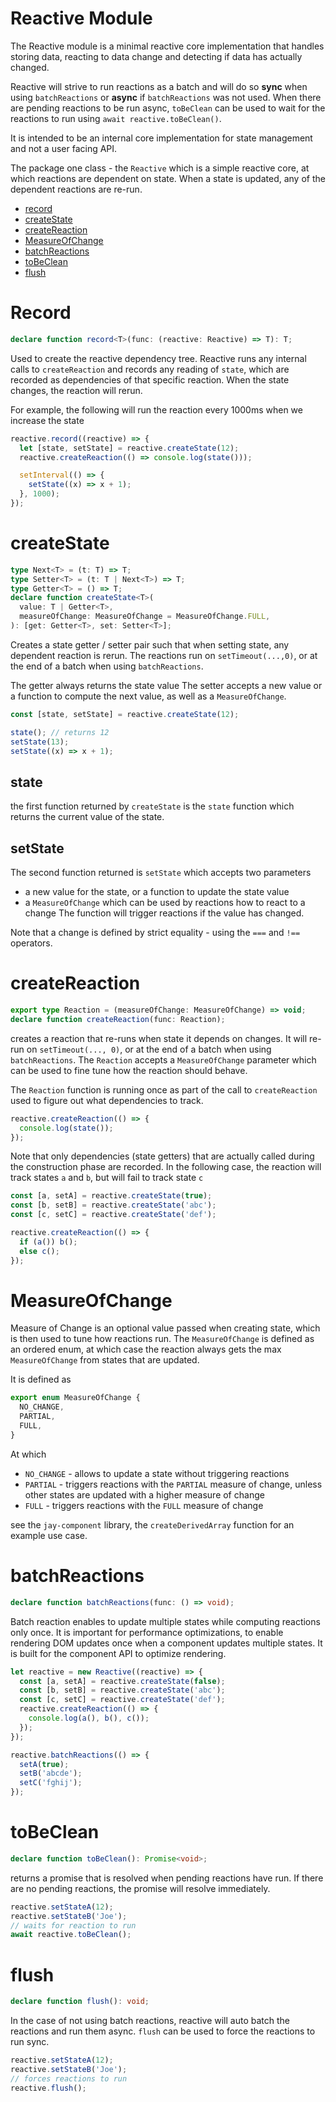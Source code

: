 # Reactive Module

The Reactive module is a minimal reactive core implementation that handles storing data,
reacting to data change and detecting if data has actually changed.

Reactive will strive to run reactions as a batch and will do so **sync** when using `batchReactions` or
**async** if `batchReactions` was not used. When there are pending reactions to be run async, `toBeClean`
can be used to wait for the reactions to run using `await reactive.toBeClean()`.

It is intended to be an internal core implementation for state management and not a user facing API.

The package one class - the `Reactive` which is a simple reactive core, at which reactions are dependent on state.
When a state is updated, any of the dependent reactions are re-run.

- [record](#record)
- [createState](#createState)
- [createReaction](#createReaction)
- [MeasureOfChange](#MeasureOfChange)
- [batchReactions](#batchReactions)
- [toBeClean](#toBeClean)
- [flush](#flush)

# <a name="record">Record</a>

```typescript
declare function record<T>(func: (reactive: Reactive) => T): T;
```

Used to create the reactive dependency tree.
Reactive runs any internal calls to `createReaction` and records any reading of `state`, which are recorded
as dependencies of that specific reaction. When the state changes, the reaction will rerun.

For example, the following will run the reaction every 1000ms when we increase the state

```typescript
reactive.record((reactive) => {
  let [state, setState] = reactive.createState(12);
  reactive.createReaction(() => console.log(state()));

  setInterval(() => {
    setState((x) => x + 1);
  }, 1000);
});
```

# <a name="createState">createState</a>

```typescript
type Next<T> = (t: T) => T;
type Setter<T> = (t: T | Next<T>) => T;
type Getter<T> = () => T;
declare function createState<T>(
  value: T | Getter<T>,
  measureOfChange: MeasureOfChange = MeasureOfChange.FULL,
): [get: Getter<T>, set: Setter<T>];
```

Creates a state getter / setter pair such that when setting state, any dependent reaction is rerun.
The reactions run on `setTimeout(...,0)`, or at the end of a batch when using `batchReactions`.

The getter always returns the state value
The setter accepts a new value or a function to compute the next value, as well as a `MeasureOfChange`.

```typescript
const [state, setState] = reactive.createState(12);

state(); // returns 12
setState(13);
setState((x) => x + 1);
```

## state

the first function returned by `createState` is the `state` function which returns the current value of the state.

## setState

The second function returned is `setState` which accepts two parameters

- a new value for the state, or a function to update the state value
- a `MeasureOfChange` which can be used by reactions how to react to a change
  The function will trigger reactions if the value has changed.

Note that a change is defined by strict equality - using the `===` and `!==` operators.

# <a name="createReaction">createReaction</a>

```typescript
export type Reaction = (measureOfChange: MeasureOfChange) => void;
declare function createReaction(func: Reaction);
```

creates a reaction that re-runs when state it depends on changes.
It will re-run on `setTimeout(..., 0)`, or at the end of a batch when using `batchReactions`.
The `Reaction` accepts a `MeasureOfChange` parameter which can be used to fine tune how the reaction should behave.

The `Reaction` function is running once as part of the call to `createReaction` used to figure out what dependencies to
track.

```typescript
reactive.createReaction(() => {
  console.log(state());
});
```

Note that only dependencies (state getters) that are actually called during the construction phase are recorded.
In the following case, the reaction will track states `a` and `b`, but will fail to track state `c`

```typescript
const [a, setA] = reactive.createState(true);
const [b, setB] = reactive.createState('abc');
const [c, setC] = reactive.createState('def');

reactive.createReaction(() => {
  if (a()) b();
  else c();
});
```

# <a name="MeasureOfChange">MeasureOfChange</a>

Measure of Change is an optional value passed when creating state, which is then used to tune how reactions run.
The `MeasureOfChange` is defined as an ordered enum, at which case the reaction always gets the max `MeasureOfChange`
from states that are updated.

It is defined as

```typescript
export enum MeasureOfChange {
  NO_CHANGE,
  PARTIAL,
  FULL,
}
```

At which

- `NO_CHANGE` - allows to update a state without triggering reactions
- `PARTIAL` - triggers reactions with the `PARTIAL` measure of change, unless other states are updated with a higher measure of change
- `FULL` - triggers reactions with the `FULL` measure of change

see the `jay-component` library, the `createDerivedArray` function for an example use case.

# <a name="batchReactions">batchReactions</a>

```typescript
declare function batchReactions(func: () => void);
```

Batch reaction enables to update multiple states while computing reactions only once. It is important for
performance optimizations, to enable rendering DOM updates once when a component updates multiple states. It
is built for the component API to optimize rendering.

```typescript
let reactive = new Reactive((reactive) => {
  const [a, setA] = reactive.createState(false);
  const [b, setB] = reactive.createState('abc');
  const [c, setC] = reactive.createState('def');
  reactive.createReaction(() => {
    console.log(a(), b(), c());
  });
});

reactive.batchReactions(() => {
  setA(true);
  setB('abcde');
  setC('fghij');
});
```

# <a name="toBeClean">toBeClean</a>

```typescript
declare function toBeClean(): Promise<void>;
```

returns a promise that is resolved when pending reactions have run. If there are no pending reactions, the promise
will resolve immediately.

```typescript
reactive.setStateA(12);
reactive.setStateB('Joe');
// waits for reaction to run
await reactive.toBeClean();
```

# <a name="flush">flush</a>

```typescript
declare function flush(): void;
```

In the case of not using batch reactions, reactive will auto batch the reactions and run them async.
`flush` can be used to force the reactions to run sync.

```typescript
reactive.setStateA(12);
reactive.setStateB('Joe');
// forces reactions to run
reactive.flush();
```
